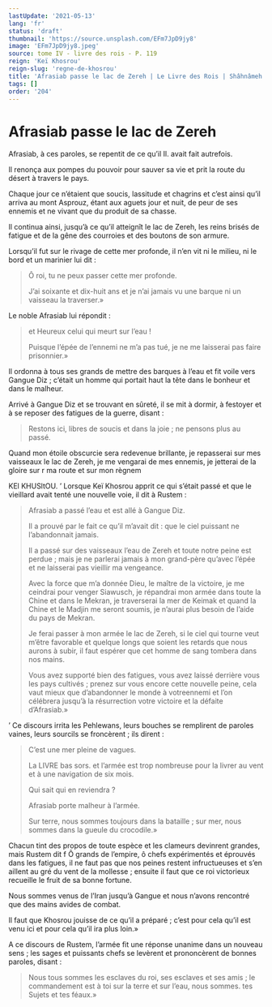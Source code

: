 ```yaml
---
lastUpdate: '2021-05-13'
lang: 'fr'
status: 'draft'
thumbnail: 'https://source.unsplash.com/EFm7JpD9jy8'
image: 'EFm7JpD9jy8.jpeg'
source: tome IV - livre des rois - P. 119
reign: 'Keï Khosrou'
reign-slug: 'regne-de-khosrou'
title: 'Afrasiab passe le lac de Zereh | Le Livre des Rois | Shâhnâmeh'
tags: []
order: '204'
---
```


<!-- LTeX: language=fr -->

# Afrasiab passe le lac de Zereh

Afrasiab, à ces paroles, se repentit de ce qu’il Il. avait fait autrefois.

Il renonça aux pompes du pouvoir pour sauver sa vie et prit la route du désert à travers le pays.

Chaque jour ce n’étaient que soucis, lassitude et chagrins et c’est ainsi qu’il arriva au mont Asprouz, étant aux aguets jour et nuit, de peur de ses ennemis et ne vivant que du produit de sa chasse.

Il continua ainsi, jusqu’à ce qu’il atteignît le lac de Zereh, les reins brisés de fatigue et de la gêne des courroies et des boutons de son armure.

Lorsqu’il fut sur le rivage de cette mer profonde, il n’en vit ni le milieu, ni le bord et un marinier lui dit :

> Ô roi, tu ne peux passer cette mer profonde.
>
> J’ai soixante et dix-huit ans et je n’ai jamais vu une barque ni un vaisseau la traverser.»

Le noble Afrasiab lui répondit :

> et Heureux celui qui meurt sur l’eau !
>
> Puisque l’épée de l’ennemi ne m’a pas tué, je ne me laisserai pas faire prisonnier.»

Il ordonna à tous ses grands de mettre des barques à l’eau et fit voile vers Gangue Diz ; c’était un homme qui portait haut la tête dans le bonheur et dans le malheur.

Arrivé à Gangue Diz et se trouvant en sûreté, il se mit à dormir, à festoyer et à se reposer des fatigues de la guerre, disant :

> Restons ici, libres de soucis et dans la joie ; ne pensons plus au passé.

Quand mon étoile obscurcie sera redevenue brillante, je repasserai sur mes vaisseaux le lac de Zereh, je me vengarai de mes ennemis, je jetterai de la gloire sur r ma route et sur mon règnem

KEl KHUSltOU. ’ Lorsque Keï Khosrou apprit ce qui s’était passé et que le vieillard avait tenté une nouvelle voie, il dit à Rustem :

> Afrasiab a passé l’eau et est allé à Gangue Diz.
>
> Il a prouvé par le fait ce qu’il m’avait dit : que le ciel puissant ne l’abandonnait jamais.
>
> Il a passé sur des vaisseaux l’eau de Zereh et toute notre peine est perdue ; mais je ne parlerai jamais à mon grand-père qu’avec l’épée et ne laisserai pas vieillir ma vengeance.
>
> Avec la force que m’a donnée Dieu, le maître de la victoire, je me ceindrai pour venger Siawusch, je répandrai mon armée dans toute la Chine et dans le Mekran, je traverserai la mer de Keimak et quand la Chine et le Madjin me seront soumis, je n’aurai plus besoin de l’aide du pays de Mekran.
>
> Je ferai passer à mon armée le lac de Zereh, si le ciel qui tourne veut m’être favorable et quelque longs que soient les retards que nous aurons à subir, il faut espérer que cet homme de sang tombera dans nos mains.
>
> Vous avez supporté bien des fatigues, vous avez laissé derrière vous les pays cultivés ; prenez sur vous encore cette nouvelle peine, cela vaut mieux que d’abandonner le monde à votreennemi et l’on célébrera jusqu’à la résurrection votre victoire et la défaite d’Afrasiab.»

’
Ce discours irrita les Pehlewans, leurs bouches se remplirent de paroles vaines, leurs sourcils se froncèrent ; ils dirent :

> C’est une mer pleine de vagues.
>
> La LIVRE bas sors. et l’armée est trop nombreuse pour la livrer au vent et à une navigation de six mois.
>
> Qui sait qui en reviendra ?
>
> Afrasiab porte malheur à l’armée.
>
> Sur terre, nous sommes toujours dans la bataille ; sur mer, nous sommes dans la gueule du crocodile.»

Chacun tint des propos de toute espèce et les clameurs devinrent grandes, mais Rustem dit f Ô grands de l’empire, ô chefs expérimentés et éprouvés dans les fatigues, il ne faut pas que nos peines restent infructueuses et s’en aillent au gré du vent de la mollesse ; ensuite il faut que ce roi victorieux recueille le fruit de sa bonne fortune.

Nous sommes venus de l’Iran jusqu’à Gangue et nous n’avons rencontré que des mains avides de combat.

Il faut que Khosrou jouisse de ce qu’il a préparé ; c’est pour cela qu’il est venu ici et pour cela qu’il ira plus loin.»

A ce discours de Rustem, l’armée fit une réponse unanime dans un nouveau sens ; les sages et puissants chefs se levèrent et prononcèrent de bonnes paroles, disant :

> Nous tous sommes les esclaves du roi, ses esclaves et ses amis ; le commandement est à toi sur la terre et sur l’eau, nous sommes. tes Sujets et tes féaux.»
